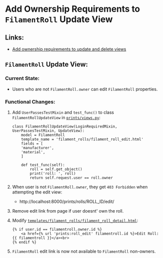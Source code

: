 # Add Ownership Requirements to `FilamentRoll` Update View

## Links:
* [Add ownership requirements to update and delete views](https://github.com/brucestull/three-d-print-tracker/issues/77)

## `FilamentRoll` Update View:

### Current State:
* Users who are not `FilamentRoll.owner` can edit `FilamentRoll` properties.

### Functional Changes:

1. Add `UserPassesTestMixin` and `test_func()` to class `FilamentRollUpdateView` in [`prints/views.py`](../prints/views.py):
    ```
    class FilamentRollUpdateView(LoginRequiredMixin, UserPassesTestMixin, UpdateView):
        model = FilamentRoll
        template_name = 'filament_rolls/filament_roll_edit.html'
        fields = [
        'manufacturer',
        'material',
        ]
    
        def test_func(self):
            roll = self.get_object()
            print('roll: ', roll)
            return self.request.user == roll.owner
    ```

1. When user is not `FilamentRoll.owner`, they get `403 Forbidden` when attempting the edit view:
    * http://localhost:8000/prints/rolls/ROLL_ID/edit/

1. Remove edit link from page if user doesnt' own the roll.

1. Modify [`templates/filament_rolls/filament_roll_detail.html`](../templates/filament_rolls/filament_roll_detail.html):
    ```
    {% if user.id == filamentroll.owner.id %}
        <a href={% url 'prints:roll_edit' filamentroll.id %}>Edit Roll: {{ filamentroll }}</a><br>
    {% endif %}
    ```

1. `FilamentRoll` edit link is now not available to `FilamentRoll` non-owners.